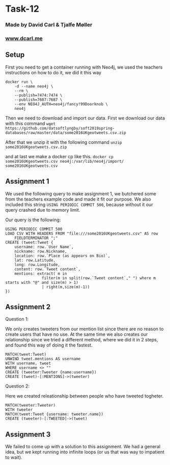 # Task-12

### Made by David Carl & Tjalfe Møller
### www.dcarl.me

## Setup

First you need to get a container running with Neo4j, we used the teachers instructions on how to do it, we did it this way 
```
docker run \
    -d --name neo4j \
    --rm \
    --publish=7474:7474 \
    --publish=7687:7687 \
    --env NEO4J_AUTH=neo4j/fancy!99Doorknob \
    neo4j
```

Then we need to download and import our data. First we download our data with this command `wget https://github.com/datsoftlyngby/soft2019spring-databases/raw/master/data/some2016UKgeotweets.csv.zip` 

After that we unzip it with the following command `unzip some2016UKgeotweets.csv.zip` 

and at last we make a docker cp like this. `docker cp some2016UKgeotweets.csv neo4j:/var/lib/neo4j/import/ some2016UKgeotweets.csv`

## Assignment 1

We used the following query to make assignment 1, we butchered some from the teachers example code and made it fit our purpose. We also included this string `USING PERIODIC COMMIT 500`, because without it our query crashed due to memory limit.

Our query is the following:
```
USING PERIODIC COMMIT 500
LOAD CSV WITH HEADERS FROM "file:///some2016UKgeotweets.csv" AS row 
    FIELDTERMINATOR ";"
CREATE (tweet:Tweet {
    username: row.`User Name`,
    nickname: row.Nickname,
    location: row.`Place (as appears on Bio)`,
    lat: row.Latitude,
    long: row.Longitude,
    content: row.`Tweet content`,
    mentions: extract( m in 
                filter(m in split(row.`Tweet content`," ") where m starts with "@" and size(m) > 1) 
                | right(m,size(m)-1))
})
```

## Assignment 2

Question 1:

We only creates tweeters from our mention list since there are no reason to create users that have no use. At the same time we also creates our relationship since we tried a different method, where we did it in 2 steps, and found this way of doing it the fastest.

```
MATCH(tweet:Tweet)
UNWIND tweet.mentions AS username
WITH username, tweet
WHERE username <> ""
CREATE (tweeter:Tweeter {name:username})
CREATE (tweet)-[:MENTIONS]->(tweeter)
```

Question 2:

Here we created releationship between people who have tweeted togheter.

```
MATCH(tweeter:Tweeter)
WITH tweeter
MATCH(tweet:Tweet {username: tweeter.name})
CREATE (tweeter)-[:TWEETED]->(tweet)
```

## Assignment 3

We failed to come up with a solution to this assignment. We had a general idea, but we kept running into infinite loops (or us that was way to impatient to wait).
